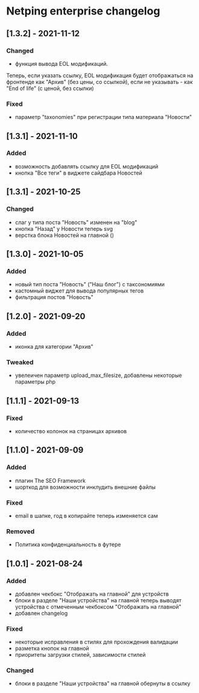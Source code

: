 # Netping enterprise changelog

## [1.3.2] - 2021-11-12
### Changed
- функция вывода EOL модификаций. 

Теперь, если указать ссылку, EOL модификация будет отображаться на фронтенде как "Архив" (без цены, со ссылкой), если не указывать - как "End of life" (с ценой, без ссылки)

### Fixed
- параметр "taxonomies" при регистрации типа материала "Новости"
## [1.3.1] - 2021-11-10
### Added
- возможность добавлять ссылку для EOL модификаций
- кнопка "Все теги" в виджете сайдбара Новостей
## [1.3.1] - 2021-10-25 
### Changed
- слаг у типа поста "Новость" изменен на "blog"
- кнопка "Назад" у Новости теперь svg
- верстка блока Новостей на главной ()

## [1.3.0] - 2021-10-05 
### Added
- новый тип поста "Новость" ("Наш блог") с таксономиями
- кастомный виджет для вывода популярных тегов
- фильтрация постов "Новость"

## [1.2.0] - 2021-09-20
### Added
- иконка для категории "Архив"
### Tweaked
- увелеичен параметр upload_max_filesize, добавлены некоторые параметры php

## [1.1.1] - 2021-09-13
### Fixed
- количество колонок на страницах архивов

## [1.1.0] - 2021-09-09

### Added
- плагин The SEO Framework
- шорткод для возможности инклудить внешние файлы

### Fixed
- email в шапке, год в копирайте теперь изменяется сам

### Removed
- Политика конфиденциальность в футере

## [1.0.1] - 2021-08-24

### Added
- добавлен чекбокс "Отображать на главной" для устройств
- блоки в разделе "Наши устройства" на главной теперь выводят устройства с отмеченным чекбоксом "Отображать на главной"
- добавлен changelog

### Fixed
- некоторые исправления в стилях для прохождения валидации
- разметка кнопок на главной
- приоритеты загрузки стилей, зависимости стилей

### Changed
- блоки в разделе "Наши устройства" на главной обернуты в ссылку